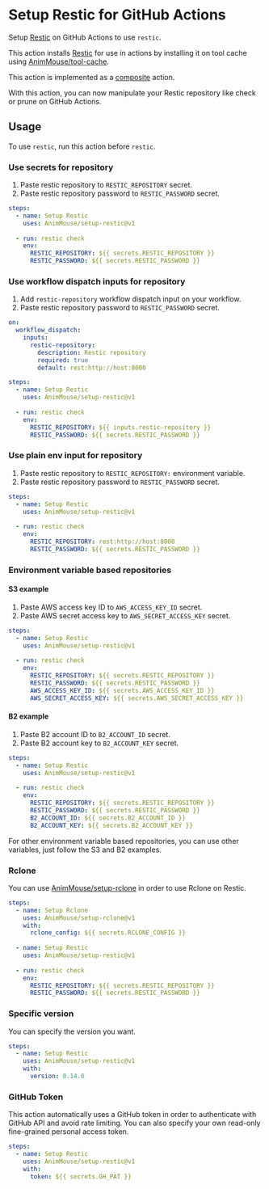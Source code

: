# Setup Restic for GitHub Actions
Setup [Restic](https://restic.net) on GitHub Actions to use `restic`.

This action installs [Restic](https://restic.net) for use in actions by installing it on tool cache using [AnimMouse/tool-cache](https://github.com/AnimMouse/tool-cache).

This action is implemented as a [composite](https://docs.github.com/en/actions/creating-actions/creating-a-composite-action) action.

With this action, you can now manipulate your Restic repository like check or prune on GitHub Actions.

## Usage
To use `restic`, run this action before `restic`.

### Use secrets for repository
1. Paste restic repository to `RESTIC_REPOSITORY` secret.
2. Paste restic repository password to `RESTIC_PASSWORD` secret.

```yaml
steps:
  - name: Setup Restic
    uses: AnimMouse/setup-restic@v1
    
  - run: restic check
    env:
      RESTIC_REPOSITORY: ${{ secrets.RESTIC_REPOSITORY }}
      RESTIC_PASSWORD: ${{ secrets.RESTIC_PASSWORD }}
```

### Use workflow dispatch inputs for repository
1. Add `restic-repository` workflow dispatch input on your workflow.
2. Paste restic repository password to `RESTIC_PASSWORD` secret.

```yaml
on:
  workflow_dispatch:
    inputs:
      restic-repository:
        description: Restic repository
        required: true
        default: rest:http://host:8000
```
```yaml
steps:
  - name: Setup Restic
    uses: AnimMouse/setup-restic@v1
    
  - run: restic check
    env:
      RESTIC_REPOSITORY: ${{ inputs.restic-repository }}
      RESTIC_PASSWORD: ${{ secrets.RESTIC_PASSWORD }}
```

### Use plain env input for repository
1. Paste restic repository to `RESTIC_REPOSITORY:` environment variable.
2. Paste restic repository password to `RESTIC_PASSWORD` secret.

```yaml
steps:
  - name: Setup Restic
    uses: AnimMouse/setup-restic@v1
    
  - run: restic check
    env:
      RESTIC_REPOSITORY: rest:http://host:8000
      RESTIC_PASSWORD: ${{ secrets.RESTIC_PASSWORD }}
```

### Environment variable based repositories
#### S3 example
1. Paste AWS access key ID to `AWS_ACCESS_KEY_ID` secret.
2. Paste AWS secret access key to `AWS_SECRET_ACCESS_KEY` secret.

```yaml
steps:
  - name: Setup Restic
    uses: AnimMouse/setup-restic@v1
    
  - run: restic check
    env:
      RESTIC_REPOSITORY: ${{ secrets.RESTIC_REPOSITORY }}
      RESTIC_PASSWORD: ${{ secrets.RESTIC_PASSWORD }}
      AWS_ACCESS_KEY_ID: ${{ secrets.AWS_ACCESS_KEY_ID }}
      AWS_SECRET_ACCESS_KEY: ${{ secrets.AWS_SECRET_ACCESS_KEY }}
```

#### B2 example
1. Paste B2 account ID to `B2_ACCOUNT_ID` secret.
2. Paste B2 account key to `B2_ACCOUNT_KEY` secret.

```yaml
steps:
  - name: Setup Restic
    uses: AnimMouse/setup-restic@v1
    
  - run: restic check
    env:
      RESTIC_REPOSITORY: ${{ secrets.RESTIC_REPOSITORY }}
      RESTIC_PASSWORD: ${{ secrets.RESTIC_PASSWORD }}
      B2_ACCOUNT_ID: ${{ secrets.B2_ACCOUNT_ID }}
      B2_ACCOUNT_KEY: ${{ secrets.B2_ACCOUNT_KEY }}
```

For other environment variable based repositories, you can use other variables, just follow the S3 and B2 examples.

### Rclone
You can use [AnimMouse/setup-rclone](https://github.com/AnimMouse/setup-rclone) in order to use Rclone on Restic.

```yaml
steps:
  - name: Setup Rclone
    uses: AnimMouse/setup-rclone@v1
    with:
      rclone_config: ${{ secrets.RCLONE_CONFIG }}
      
  - name: Setup Restic
    uses: AnimMouse/setup-restic@v1
    
  - run: restic check
    env:
      RESTIC_REPOSITORY: ${{ secrets.RESTIC_REPOSITORY }}
      RESTIC_PASSWORD: ${{ secrets.RESTIC_PASSWORD }}
```

### Specific version
You can specify the version you want.

```yaml
steps:
  - name: Setup Restic
    uses: AnimMouse/setup-restic@v1
    with:
      version: 0.14.0
```

### GitHub Token
This action automatically uses a GitHub token in order to authenticate with GitHub API and avoid rate limiting. You can also specify your own read-only fine-grained personal access token.

```yaml
steps:
  - name: Setup Restic
    uses: AnimMouse/setup-restic@v1
    with:
      token: ${{ secrets.GH_PAT }}
```